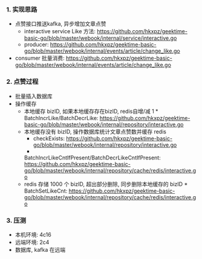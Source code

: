 ### 1. 实现思路

* 点赞接口推送kafka, 异步增加文章点赞
    * interactive service Like
      方法: https://github.com/hkxpz/geektime-basic-go/blob/master/webook/internal/service/interactive.go
    * producer: https://github.com/hkxpz/geektime-basic-go/blob/master/webook/internal/events/article/change_like.go
* consumer
  批量消费: https://github.com/hkxpz/geektime-basic-go/blob/master/webook/internal/events/article/change_like.go

### 2. 点赞过程

* 批量插入数据库
* 操作缓存
    * 本地缓存 bizID, 如果本地缓存存在bizID, redis自增/减 1
        *
        BatchIncrLike/BatchDecrLike: https://github.com/hkxpz/geektime-basic-go/blob/master/webook/internal/repository/interactive.go
    * 本地缓存没有 bizID, 操作数据库统计文章点赞数并缓存 redis
        * checkExists: https://github.com/hkxpz/geektime-basic-go/blob/master/webook/internal/repository/interactive.go
        *
        BatchIncrLikeCntIfPresent/BatchDecrLikeCntIfPresent: https://github.com/hkxpz/geektime-basic-go/blob/master/webook/internal/repository/cache/redis/interactive.go
    * redis 存储 1000 个 bizID, 超出部分删除, 同步删除本地缓存的 bizID
        *
        BatchSetLikeCnt: https://github.com/hkxpz/geektime-basic-go/blob/master/webook/internal/repository/cache/redis/interactive.go

### 3. 压测

* 本机环境: 4c16
* 远端环境: 2c4
* 数据库, kafka 在远端